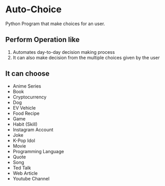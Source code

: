 # Auto-Choice
Python Program that make choices for an user.

## Perform Operation like
1. Automates day-to-day decision making process
2. It can also make decision from the multiple choices given by the user

## It can choose
- Anime Series
- Book
- Cryptocurrency
- Dog
- EV Vehicle
- Food Recipe
- Game
- Habit (Skill)
- Instagram Account
- Joke
- K-Pop Idol
- Movie
- Programming Language
- Quote
- Song
- Ted Talk
- Web Article
- Youtube Channel
